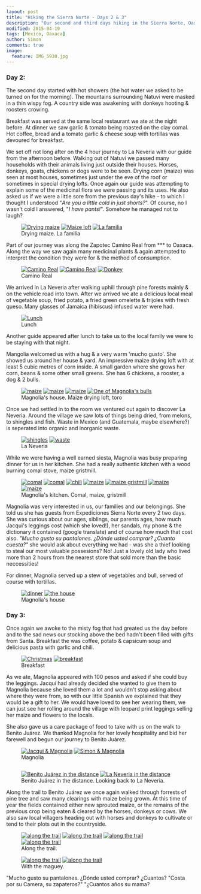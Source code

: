 ```yaml
---
layout: post
title: "Hiking the Sierra Norte - Days 2 & 3"
description: "Our second and third days hiking in the Sierra Norte, Oaxaca"
modified: 2015-04-19
tags: [Mexico, Oaxaca]
author: Simon
comments: true
image:
  feature: IMG_5930.jpg
---
```


### Day 2:

The second day started with hot showers (the hot water we asked to be turned on for the morning). The mountains surrounding Natuvi were masked in a thin wispy fog. A country side was awakening with donkeys hooting & roosters crowing.

Breakfast was served at the same local restaurant we ate at the night before. At dinner we saw garlic & tomato being roasted on the clay comal. Hot coffee, bread and a tomato garlic & cheese soup with tortillas was devoured for breakfast.

We set off not long after on the 4 hour journey to La Neveria with our guide from the afternoon before. Walking out of Natuvi we passed many households with their animals living just outside their houses. Horses, donkeys, goats, chickens or dogs were to be seen. Drying corn (maize) was seen at most houses, sometimes just under the eve of the roof or sometimes in special drying lofts. Once again our guide was attempting to explain some of the medicinal flora we were passing and its uses. He also asked us if we were a little sore from the previous day's hike - to which I thought I understood "*Are you a little cold in just shorts?*". Of course, no I wasn't cold I answered, "*I have pants!*". Somehow he managed not to laugh?


<figure>
	<a href="../images/IMG_5765.jpg"><img src="../images/IMG_5765.jpg" alt="Drying maize"></a>
	<a href="../images/IMG_5760.jpg"><img src="../images/IMG_5760.jpg" alt="Maize loft"></a>
	<a href="../images/IMG_5779.jpg"><img src="../images/IMG_5779.jpg" alt="La familia"></a>
	<figcaption>Drying maize. La familia</figcaption>
</figure>

Part of our journey was along the Zapotec Camino Real from *** to Oaxaca. Along the way we saw again many medicinal plants & again attempted to interpret the condition they were for & the method of consumption.

<figure class="half">
	<a href="../images/IMG_5784.jpg"><img src="../images/IMG_5784.jpg" alt="Camino Real"></a>
	<a href="../images/IMG_5793.jpg"><img src="../images/IMG_5793.jpg" alt="Camino Real"></a>
	<a href="../images/IMG_5798.jpg"><img src="../images/IMG_5798.jpg" alt="Donkey"></a>
	<figcaption>Camino Real</figcaption>
</figure>

We arrived in La Neveria after walking uphill through pine forests mainly & on the vehicle road into town. After we arrived we ate a delicious local meal of vegetable soup, fried potato, a fried green omelette & frijoles with fresh queso. Many glasses of Jamaica (hibiscus) infused water were had.

<figure>
	<a href="../images/IMG_5817.jpg"><img src="../images/IMG_5817.jpg" alt="Lunch"></a>
	<figcaption>Lunch</figcaption>
</figure>

Another guide appeared after lunch to take us to the local family we were to be staying with that night. 

Mangolia welcomed us with a hug & a very warm 'mucho gusto'. She showed us around her house & yard. An impressive maize drying loft with at least 5 cubic metres of corn inside. A small garden where she grows her corn, beans & some other small greens. She has 6 chickens, a rooster, a dog & 2 bulls.

<figure class="half">
	<a href="../images/IMG_5884.jpg"><img src="../images/IMG_5884.jpg" alt="maize"></a>
	<a href="../images/IMG_5886.jpg"><img src="../images/IMG_5886.jpg" alt="maize"></a>
	<a href="../images/IMG_5835.jpg"><img src="../images/IMG_5835.jpg" alt="maize"></a>
	<a href="../images/IMG_5872.jpg"><img src="../images/IMG_5872.jpg" alt="One of Magnolia's bulls"></a>
	<figcaption>Magnolia's house. Maize drying loft, toro</figcaption>
</figure>

Once we had settled in to the room we ventured out again to discover La Neveria. Around the village we saw lots of things being dried, from melons, to shingles and fish. Waste in Mexico (and Guatemala, maybe elsewhere?) is seperated into organic and inorganic waste.

<figure class="half">
	<a href="../images/IMG_5860.jpg"><img src="../images/IMG_5860.jpg" alt="shingles"></a>
	<a href="../images/IMG_5879.jpg"><img src="../images/IMG_5879.jpg" alt="waste"></a>
	<figcaption>La Neveria</figcaption>
</figure>

While we were having a well earned siesta, Magnolia was busy preparing dinner for us in her kitchen. She had a really authentic kitchen with a wood burning comal stove, maize gristmill.

<figure class="half">
	<a href="../images/IMG_5849.jpg"><img src="../images/IMG_5849.jpg" alt="comal"></a>
	<a href="../images/IMG_5881.jpg"><img src="../images/IMG_5881.jpg" alt="comal"></a>
	<a href="../images/IMG_5850.jpg"><img src="../images/IMG_5850.jpg" alt="chili"></a>
	<a href="../images/IMG_5854.jpg"><img src="../images/IMG_5854.jpg" alt="maize"></a>
	<a href="../images/IMG_5841.jpg"><img src="../images/IMG_5841.jpg" alt="maize gristmill"></a>
	<a href="../images/IMG_5847.jpg"><img src="../images/IMG_5847.jpg" alt="maize"></a>
	<a href="../images/IMG_5820.jpg"><img src="../images/IMG_5820.jpg" alt="maize"></a>
	<figcaption>Magnolia's kitchen. Comal, maize, gristmill</figcaption>
</figure>

Magnolia was very interested in us, our families and our belongings. She told us she has guests from Expediciones Sierra Norte every 2 two days. She was curious about our ages, siblings, our parents ages, how much Jacqui's leggings cost (which she loved!), her sandals, my phone & the dictionary it contained (google translate) and  of course how much that cost also. *"Mucho gusto su pantalones. ¿Dónde usted comprar? ¿Cuanto cuesta?"* she would ask about everything we had - was she a thief looking to steal our most valuable possesions? No! Just a lovely old lady who lived more than 2 hours from the nearest store that sold more than the basic neccessities!

For dinner, Magnolia served up a stew of vegetables and bull, served of course with tortillas. 

<figure class="half">
	<a href="../images/IMG_5889.jpg"><img src="../images/IMG_5889.jpg" alt="dinner"></a>
	<a href="../images/IMG_5830.jpg"><img src="../images/IMG_5830.jpg" alt="the house"></a>
	<figcaption>Magnolia's house</figcaption>
</figure>

### Day 3:

Once again we awoke to the misty fog that had greated us the day before and to the sad news our stocking above the bed hadn't been filled with gifts from Santa. Breakfast the was coffee, potato & capsicum soup and delicious pasta with garlic and chili. 

<figure class="half">
	<a href="../images/IMG_5888.jpg"><img src="../images/IMG_5888.jpg" alt="Christmas"></a>
	<a href="../images/IMG_5891.jpg"><img src="../images/IMG_5891.jpg" alt="breakfast"></a>
	<figcaption>Breakfast</figcaption>
</figure>

As we ate, Magnolia appeared with 100 pesos and asked if she could buy the leggings. Jacqui had already decided she wanted to give them to Magnolia because she loved them a lot and wouldn't stop asking about where they were from, so with our little Spanish we explained that they would be a gift to her. We would have loved to see her wearing them, we can just see her rolling around the village with leopard print leggings selling her maize and flowers to the locals.

She also gave us a care package of food to take with us on the walk to Benito Juárez. We thanked Magnolia for her lovely hospitality and bid her farewell and begun our journey to Benito Juárez.

<figure class="half">
	<a href="../images/IMG_5896.jpg"><img src="../images/IMG_5896.jpg" alt="Jacqui & Magnolia"></a>
	<a href="../images/IMG_5898.jpg"><img src="../images/IMG_5898.jpg" alt="Simon & Magnolia"></a>
	<figcaption>Magnolia</figcaption>
</figure>

<figure>
	<a href="../images/IMG_5922.jpg"><img src="../images/IMG_5922.jpg" alt=""></a>
</figure>
<figure class="half">
	<a href="../images/IMG_5926.jpg"><img src="../images/IMG_5926.jpg" alt="Benito Juárez in the distance"></a>
	<a href="../images/IMG_5939.jpg"><img src="../images/IMG_5939.jpg" alt="La Neveria in the distance"></a>
	<figcaption>Benito Juárez in the distance. Looking back to La Neveria.</figcaption>
</figure>

Along the trail to Benito Juárez we once again walked through forrests of pine tree and saw many clearings with maize being grown. At this time of year the fields contained either new sprouted maize, or the remains of the previous crop being eaten & cleared by the horses, donkeys or cows. We also saw local villagers heading out with horses and donkeys to cultivate or tend to their plots out in the countryside.

<figure class="half">
	<a href="../images/IMG_5943.jpg"><img src="../images/IMG_5943.jpg" alt="along the trail"></a>
	<a href="../images/IMG_5949.jpg"><img src="../images/IMG_5949.jpg" alt="along the trail"></a>
	<a href="../images/IMG_5940.jpg"><img src="../images/IMG_5940.jpg" alt="along the trail"></a>
	<a href="../images/IMG_5934.jpg"><img src="../images/IMG_5934.jpg" alt="along the trail"></a>
	<figcaption>Along the trail.</figcaption>
</figure>

<figure>
	<a href="../images/IMG_5624.jpg"><img src="../images/IMG_5624.jpg" alt="along the trail"></a>
	<a href="../images/IMG_5958.jpg"><img src="../images/IMG_5958.jpg" alt="along the trail"></a>
	<figcaption>With the maguey.</figcaption>
</figure>


"Mucho gusto su pantalones. ¿Dónde usted comprar? ¿Cuantos?
"Costa por su Camera, su zapateros?"
"¿Cuantos años su mama?